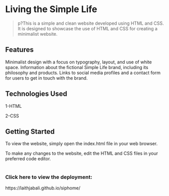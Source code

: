 <h1>Living the Simple Life</h1>

>p?This is a simple and clean website developed using HTML and CSS. It is designed to showcase the use of HTML and CSS for creating a minimalist website.</p>

<h2>Features</h2>
<p>
Minimalist design with a focus on typography, layout, and use of white space.
Information about the fictional Simple Life brand, including its philosophy and products.
Links to social media profiles and a contact form for users to get in touch with the brand.
<p/>



<h2>Technologies Used</h2>
<p>
1-HTML</p>
<p>2-CSS</p>

<h2>Getting Started</h2>

<p>To view the website, simply open the index.html file in your web browser.</p>
<p>To make any changes to the website, edit the HTML and CSS files in your preferred code editor.</p>

# <h3>Click here to view the deployment:</h3>
<p>https://laithjabali.github.io/siphome/</p>
